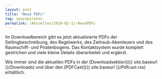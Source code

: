```yaml
---
layout: post
title: "Neue PDFs"
tag: spacepirates
permalink: /Aktuelles/2010-02-11-NeuePDFs
---
```


Im Downloadbereich gibt es jetzt aktualisierte PDFs der Settingbeschreibung, des Regelwerks, des Zeitraub-Abenteuers und des Raumschiff- und Piratenbogens. Das Kontaktsystem wurde komplett gestrichen und viele kleine Details überarbeitet und ergänzt.

Wie immer sind die aktuellen PDFs in der [Downloadsektion]({{ site.baseurl }}/Downloads) und über den [PDFCast]({{ site.baseurl }}/Pdfcast.rss) erhältlich.


